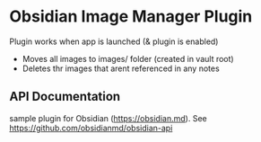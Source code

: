 # Obsidian Image Manager Plugin

Plugin works when app is launched (& plugin is enabled)
- Moves all images to images/ folder (created in vault root)
- Deletes thr images that arent referenced in any notes

## API Documentation

sample plugin for Obsidian (https://obsidian.md).
See https://github.com/obsidianmd/obsidian-api